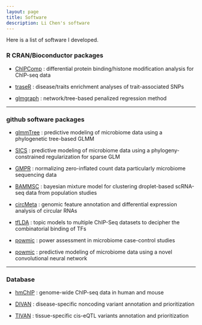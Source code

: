 ```yaml
---
layout: page
title: Software
description: Li Chen's software
---
```



Here is a list of software I developed. 


### R CRAN/Bioconductor packages

* <a name="ChIPComp"></a>[ChIPComp](http://bioconductor.org/packages/release/bioc/html/ChIPComp.html)
: differential protein binding/histone modification analysis for ChIP-seq data

* <a name="traseR"></a>[traseR](http://bioconductor.org/packages/release/bioc/html/traseR.html)
: disease/traits enrichment analyses of trait-associated SNPs

* <a name="glmgraph"></a>[glmgraph](https://cran.r-project.org/web/packages/glmgraph/index.html)
: network/tree-based penalized regression method

---


### github software packages

* <a name="glmmTree"></a>[glmmTree](https://github.com/lichen-lab/glmmTree)
: predictive modeling of microbiome data using a phylogenetic tree-based GLMM

* <a name="SICS"></a>[SICS](https://github.com/lichen-lab/SICS)
: predictive modeling of microbiome data using a phylogeny-constrained regularization for sparse GLM

* <a name="GMPR"></a>[GMPR](https://github.com/lichen-lab/GMPR)
: normalizing zero-inflated count data particularly microbiome sequencing data

* <a name="BAMMSC"></a>[BAMMSC](https://github.com/lichen-lab/BAMMSC)
: bayesian mixture model for clustering droplet-based scRNA-seq data from population studies

* <a name="circMeta"></a>[circMeta](https://github.com/lichen-lab/circMeta)
: genomic feature annotation and differential expression analysis of circular RNAs

* <a name="tfLDA"></a>[tfLDA](https://github.com/lichen-lab/tfLDA)
: topic models to multiple ChIP-Seq datasets to decipher the combinatorial binding of TFs

* <a name="powmic"></a>[powmic](https://github.com/lichen-lab/powmic)
: power assessment in microbiome case-control studies

* <a name="MDeep"></a>[powmic](https://github.com/lichen-lab/MDeep)
: predictive modeling of microbiome data using a novel convolutional neural network

---

### Database

* <a name="hmChIP"></a>[hmChIP](http://jilab.biostat.jhsph.edu/database/cgi-bin/hmChIP.pl)
: genome-wide ChIP-seq data in human and mouse 

*  <a name="DIVAN"></a>[DIVAN](https://sites.google.com/site/emorydivan/)
: disease-specific noncoding variant annotation and prioritization

*  <a name="TIVAN"></a>[TIVAN](https://github.com/lichen-lab/TIVAN)
: tissue-specific cis-eQTL variants annotation and prioritization









